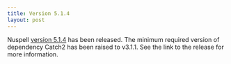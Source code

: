 ```yaml
---
title: Version 5.1.4
layout: post
---
```

Nuspell [version 5.1.4](https://github.com/nuspell/nuspell/releases/tag/v5.1.4)
has been released. The minimum required version of dependency Catch2 has been
raised to v3.1.1. See the link to the release for more information.

